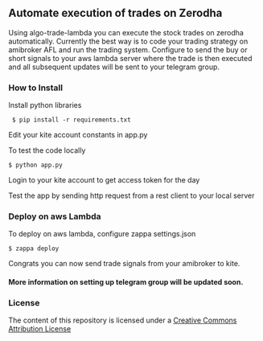 ## Automate execution of trades on Zerodha

Using algo-trade-lambda you can execute the stock trades on zerodha automatically. Currently the best way is to code your trading strategy on amibroker AFL and run the trading system. Configure to send the buy or short signals to your aws lambda server where the trade is then executed and all subsequent updates will be sent to your telegram group. 


### How to Install

Install python libraries

` $ pip install -r requirements.txt`

Edit your kite account constants in app.py

To test the code locally

`$ python app.py`

Login to your kite account to get access token for the day

Test the app by sending http request from a rest client to your local server


### Deploy on aws Lambda

To deploy on aws lambda, configure zappa settings.json

`$ zappa deploy`

Congrats you can now send trade signals from your amibroker to kite.


#### More information on setting up telegram group will be updated soon.


### License

The content of this repository is licensed under a [Creative Commons Attribution License](http://creativecommons.org/licenses/by/3.0/us/)
